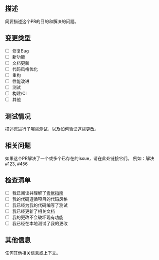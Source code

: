 ## 描述
简要描述这个PR的目的和解决的问题。

## 变更类型
- [ ] 修复Bug
- [ ] 新功能
- [ ] 文档更新
- [ ] 代码风格优化
- [ ] 重构
- [ ] 性能改进
- [ ] 测试
- [ ] 构建/CI
- [ ] 其他

## 测试情况
描述您进行了哪些测试，以及如何验证这些更改。

## 相关问题
如果这个PR解决了一个或多个已存在的issue，请在此处链接它们。
例如：解决 #123, #456

## 检查清单
- [ ] 我已阅读并理解了[贡献指南](../CONTRIBUTING.md)
- [ ] 我的代码遵循项目的代码风格
- [ ] 我已经为我的代码编写了测试
- [ ] 我已经更新了相关文档
- [ ] 我的更改不会破坏现有功能
- [ ] 我已经在本地测试了我的更改

## 其他信息
任何其他相关信息或上下文。
